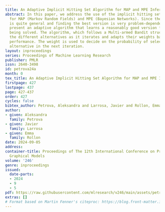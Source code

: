```yaml
---
title: An Adaptive Implicit Hitting Set Algorithm for MAP and MPE Inference
abstract: In this paper, we address the use of the implicit hitting set approach (HS)
  for MAP (Markov Random Fields) and MPE (Bayesian Networks). Since the HS approach
  is quite general and finding the best version is very problem-dependent, here we
  present an adaptive algorithm that learns a reasonably good version for the instance
  being solved. The algorithm, which follows a Multi-armed Bandit structure, explores
  the different alternatives as it iterates and adapts their weights based on their
  performance. The weight is used to decide on the probability of selecting a given
  alternative in the next iteration.
layout: inproceedings
series: Proceedings of Machine Learning Research
publisher: PMLR
issn: 2640-3498
id: petrova24a
month: 0
tex_title: An Adaptive Implicit Hitting Set Algorithm for MAP and MPE Inference
firstpage: 427
lastpage: 437
page: 427-437
order: 427
cycles: false
bibtex_author: Petrova, Aleksandra and Larrosa, Javier and Rollon, Emma
author:
- given: Aleksandra
  family: Petrova
- given: Javier
  family: Larrosa
- given: Emma
  family: Rollon
date: 2024-09-05
address:
container-title: Proceedings of The 12th International Conference on Probabilistic
  Graphical Models
volume: '246'
genre: inproceedings
issued:
  date-parts:
  - 2024
  - 9
  - 5
pdf: https://raw.githubusercontent.com/mlresearch/v246/main/assets/petrova24a/petrova24a.pdf
extras: []
# Format based on Martin Fenner's citeproc: https://blog.front-matter.io/posts/citeproc-yaml-for-bibliographies/
---
```

